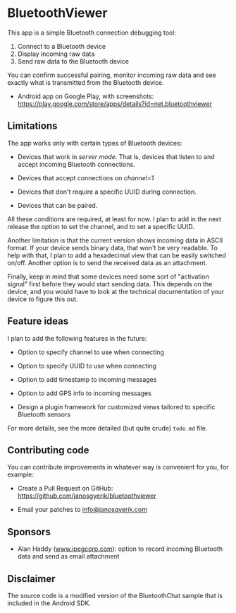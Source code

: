 BluetoothViewer
===============

This app is a simple Bluetooth connection debugging tool:

1. Connect to a Bluetooth device
2. Display incoming raw data
3. Send raw data to the Bluetooth device

You can confirm successful pairing, monitor incoming raw data and see
exactly what is transmitted from the Bluetooth device.

* Android app on Google Play, with screenshots:
  https://play.google.com/store/apps/details?id=net.bluetoothviewer


Limitations
-----------

The app works only with certain types of Bluetooth devices:

- Devices that work in *server mode*. That is, devices that
  listen to and accept incoming Bluetooth connections.

- Devices that accept connections on *channel=1*

- Devices that don't require a specific UUID during connection.

- Devices that can be paired.

All these conditions are required, at least for now.
I plan to add in the next release the option to set the channel,
and to set a specific UUID.

Another limitation is that the current version shows incoming
data in ASCII format. If your device sends binary data, that
won't be very readable. To help with that, I plan to add
a hexadecimal view that can be easily switched on/off.
Another option is to send the received data as an attachment.

Finally, keep in mind that some devices need some sort of
"activation signal" first before they would start sending data.
This depends on the device, and you would have to look at the
technical documentation of your device to figure this out.


Feature ideas
-------------

I plan to add the following features in the future:

* Option to specify channel to use when connecting

* Option to specify UUID to use when connecting

* Option to add timestamp to incoming messages

* Option to add GPS info to incoming messages

* Design a plugin framework for customized views tailored to specific
  Bluetooth sensors

For more details, see the more detailed (but quite crude) `todo.md` file.


Contributing code
-----------------

You can contribute improvements in whatever way is convenient for you, for example:

* Create a Pull Request on GitHub:
  https://github.com/janosgyerik/bluetoothviewer

* Email your patches to info@janosgyerik.com


Sponsors
--------

* Alan Haddy (www.ipegcorp.com): option to record incoming Bluetooth
  data and send as email attachment


Disclaimer
----------

The source code is a modified version of the BluetoothChat sample
that is included in the Android SDK.
